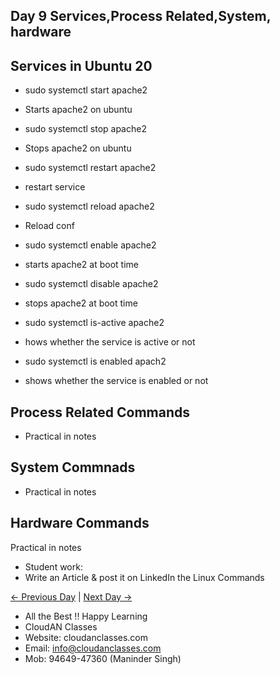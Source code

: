 ## Day 9 Services,Process Related,System, hardware

## Services in Ubuntu 20

  - sudo systemctl start apache2
  - Starts apache2 on ubuntu

  - sudo systemctl stop apache2
  - Stops apache2 on ubuntu

  - sudo systemctl restart apache2
  - restart service

  - sudo systemctl reload apache2
  - Reload conf

  - sudo systemctl enable apache2
  - starts apache2 at boot time

  - sudo systemctl disable apache2
  - stops apache2 at boot time

  - sudo systemctl is-active apache2
  - hows whether the service is active or not

  - sudo systemctl is enabled apach2
  - shows whether the service is enabled or not

## Process Related Commands
  - Practical in notes

## System Commnads
  - Practical in notes

## Hardware Commands
Practical in notes


  - Student work:
  - Write an Article & post it on LinkedIn the Linux Commands

 [← Previous Day](../Day08/README.md) | [Next Day →](../Day10/README.md)


 - All the Best !! Happy Learning
 - CloudAN Classes
 - Website: cloudanclasses.com
 - Email: info@cloudanclasses.com
 - Mob: 94649-47360 (Maninder Singh)
